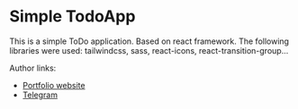 # Simple TodoApp

This is a simple ToDo application. Based on react framework. The following libraries were used: tailwindcss, sass, react-icons, react-transition-group...

Author links:

- [Portfolio website](https://yegormurunov.github.io/portfolio/)
- [Telegram](https://t.me/yegerchill)
